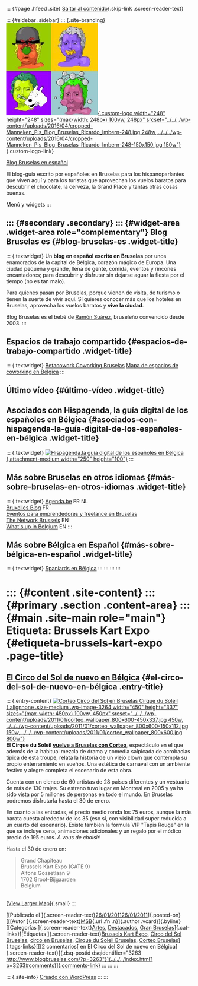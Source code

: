 ::: {#page .hfeed .site}
[Saltar al contenido](index.html#content){.skip-link
.screen-reader-text}

::: {#sidebar .sidebar}
::: {.site-branding}
[![](../../../wp-content/uploads/2016/04/cropped-Manneken_Pis_Blog_Bruselas_Ricardo_Imbern-248.jpg){.custom-logo
width="248" height="248" sizes="(max-width: 248px) 100vw, 248px"
srcset="../../../wp-content/uploads/2016/04/cropped-Manneken_Pis_Blog_Bruselas_Ricardo_Imbern-248.jpg 248w, ../../../wp-content/uploads/2016/04/cropped-Manneken_Pis_Blog_Bruselas_Ricardo_Imbern-248-150x150.jpg 150w"}](../../../index.html){.custom-logo-link}

[Blog Bruselas en español](../../../index.html)

El blog-guía escrito por españoles en Bruselas para los hispanoparlantes
que viven aquí y para los turistas que aprovechan los vuelos baratos
para descubrir el chocolate, la cerveza, la Grand Place y tantas otras
cosas buenas.

Menú y widgets
:::

::: {#secondary .secondary}
::: {#widget-area .widget-area role="complementary"}
Blog Bruselas es {#blog-bruselas-es .widget-title}
----------------

::: {.textwidget}
Un **blog en español escrito en Bruselas** por unos enamorados de la
capital de Bélgica, corazón mágico de Europa. Una ciudad pequeña y
grande, llena de gente, comida, eventos y rincones encantadores; para
descubrir y disfrutar sin dejarse aguar la fiesta por el tiempo (no es
tan malo).

Para quienes pasan por Bruselas, porque vienen de visita, de turismo o
tienen la suerte de vivir aquí. Sí quieres conocer más que los hoteles
en Bruselas, aprovecha los vuelos baratos y **vive la ciudad**.

Blog Bruselas es el bebé de [Ramón Suárez](http://www.ramonsuarez.com),
bruseleño convencido desde 2003.
:::

Espacios de trabajo compartido {#espacios-de-trabajo-compartido .widget-title}
------------------------------

::: {.textwidget}
[Betacowork Coworking Bruselas](http://www.betacowork.com) [Mapa de
espacios de coworking en Bélgica](http://coworkingbelgium.com)
:::

Último vídeo {#último-vídeo .widget-title}
------------

Asociados con Hispagenda, la guía digital de los españoles en Bélgica {#asociados-con-hispagenda-la-guía-digital-de-los-españoles-en-bélgica .widget-title}
---------------------------------------------------------------------

::: {.textwidget}
[![Hispagenda,la guía digital de los españoles en
Bélgica](../../../wp-content/uploads/2010/04/Hispagenda-250px.gif "Hispagenda, la guía digital de los españoles en Bélgica"){.attachment-medium
width="250" height="100"}](http://www.hispagenda.com)
:::

Más sobre Bruselas en otros idiomas {#más-sobre-bruselas-en-otros-idiomas .widget-title}
-----------------------------------

::: {.textwidget}
[Agenda.be](http://www.agenda.be) FR NL\
[Bruxelles Blog](http://www.bxlblog.be/) FR\
[Eventos para emprendedores y freelance en
Bruselas](http://www.betacowork.com/events/)\
[The Network
Brussels](http://groups.yahoo.com/group/TheNetworkBrussels/) EN\
[What\'s up in Belgium](http://www.whatsupin.be/) EN
:::

Más sobre Bélgica en Español {#más-sobre-bélgica-en-español .widget-title}
----------------------------

::: {.textwidget}
[Spaniards en Bélgica](http://www.spaniards.es/paises/belgica)
:::
:::
:::
:::

::: {#content .site-content}
::: {#primary .section .content-area}
::: {#main .site-main role="main"}
Etiqueta: Brussels Kart Expo {#etiqueta-brussels-kart-expo .page-title}
============================

[El Circo del Sol de nuevo en Bélgica](../../../index.html?p=3263) {#el-circo-del-sol-de-nuevo-en-bélgica .entry-title}
------------------------------------------------------------------

::: {.entry-content}
[![Corteo Circo del Sol en Bruselas Cirque du
Soleil](../../../wp-content/uploads/2011/01/corteo_wallpaper_800x600-450x337.jpg "Corteo Circo del Sol en Bruselas Cirque du Soleil"){.alignnone
.size-medium .wp-image-3264 width="450" height="337"
sizes="(max-width: 450px) 100vw, 450px"
srcset="../../../wp-content/uploads/2011/01/corteo_wallpaper_800x600-450x337.jpg 450w, ../../../wp-content/uploads/2011/01/corteo_wallpaper_800x600-150x112.jpg 150w, ../../../wp-content/uploads/2011/01/corteo_wallpaper_800x600.jpg 800w"}](http://www.cirquedusoleil.com/en/shows/corteo/default.aspx)\
**El Cirque du Soleil [vuelve a Bruselas con
Corteo](http://www.cirquedusoleil.com/fr/home.aspx#/fr/home/europe/belgium.aspx%0A)**,
espectáculo en el que además de la habitual mezcla de drama y comedia
salpicada de acrobacias típica de esta troupe, relata la historia de un
viejo clown que contempla su propio enterramiento en sueños. Una
estética de carnaval con un ambiente festivo y alegre completa el
escenario de esta obra.

Cuenta con un elenco de 60 artistas de 28 países diferentes y un
vestuario de más de 130 trajes. Su estreno tuvo lugar en Montreal en
2005 y ya ha sido vista por 5 millones de personas en todo el mundo. En
Bruselas podremos disfrutarla hasta el 30 de enero.

En cuanto a las entradas, el precio medio ronda los 75 euros, aunque la
más barata cuesta alrededor de los 35 (eso sí, con visibilidad super
reducida a un cuarto del escenario). Existe también la fórmula VIP
"Tapis Rouge" en la que se incluye cena, animaciones adicionales y un
regalo por el módico precio de 195 euros. *A vous de choisir*!

Hasta el 30 de enero en:

> Grand Chapiteau\
> Brussels Kart Expo (GATE 9)\
> Alfons Gossetlaan 9\
> 1702 Groot-Bijgaarden\
> Belgium

\
[[View Larger
Map](http://maps.google.com/maps?hl=en&q=Grand+Chapiteau.+Brussels+Kart+Expo&safe=off&ie=UTF8&hq=Grand+Chapiteau.+Brussels+Kart+Expo&hnear=&z=14&iwloc=A&cid=10419650650164404676&ll=50.872976,4.279864&source=embed)]{.small}
:::

[[Publicado el
]{.screen-reader-text}[26/01/201126/01/2011](../../../index.html?p=3263)]{.posted-on}[[[Autor
]{.screen-reader-text}[MSB](../../author/mariasanchez/index.html){.url
.fn .n}]{.author .vcard}]{.byline}[[Categorías
]{.screen-reader-text}[Artes](../../category/artes/index.html),
[Destacados](../../category/destacados/index.html), [Gran
Bruselas](../../category/gran-bruselas/index.html)]{.cat-links}[[Etiquetas
]{.screen-reader-text}[Brussels Kart Expo](index.html), [Circo del Sol
Bruselas](../circo-del-sol-bruselas/index.html), [circo en
Bruselas](../circo-en-bruselas/index.html), [Cirque du Soleil
Bruselas](../cirque-du-soleil-bruselas/index.html), [Corteo
Bruselas](../corteo-bruselas/index.html)]{.tags-links}[[[2 comentarios[
en El Circo del Sol de nuevo en
Bélgica]{.screen-reader-text}]{.dsq-postid
dsqidentifier="3263 http://www.blogbruselas.com/?p=3263"}](../../../index.html?p=3263#comments)]{.comments-link}
:::
:::
:::

::: {.site-info}
[Creado con WordPress](https://es.wordpress.org/)
:::
:::
